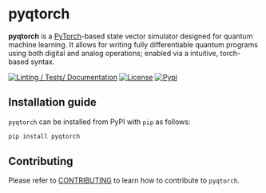 # pyqtorch

**pyqtorch** is a [PyTorch](https://pytorch.org/)-based state vector simulator designed for quantum machine learning.
It allows for writing fully differentiable quantum programs using both digital and analog operations; enabled via a intuitive, torch-based syntax.

[![Linting / Tests/ Documentation](https://github.com/pasqal-io/pyqtorch/actions/workflows/run-tests-and-mypy.yml/badge.svg)](https://github.com/pasqal-io/pyqtorch/actions/workflows/run-tests-and-mypy.yml)
[![License](https://img.shields.io/badge/License-Apache_2.0-blue.svg)](https://opensource.org/licenses/Apache-2.0)
[![Pypi](https://badge.fury.io/py/pyqtorch.svg)](https://pypi.org/project/pyqtorch/)


## Installation guide

`pyqtorch` can be installed from PyPI with `pip` as follows:

```bash
pip install pyqtorch
```

## Contributing

Please refer to [CONTRIBUTING](CONTRIBUTING.md) to learn how to contribute to `pyqtorch`.
